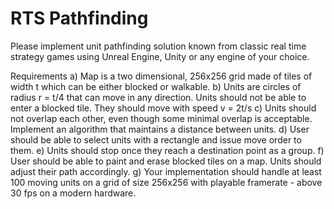 # RTS Pathfinding

Please implement unit pathfinding solution known from classic real time strategy games using Unreal Engine,
Unity or any engine of your choice.

Requirements
a) Map is a two dimensional, 256x256 grid made of tiles of width t which can be either blocked or walkable.
b) Units are circles of radius r = t/4 that can move in any direction. Units should not be able to enter a blocked tile. They should move with speed v = 2t/s
c) Units should not overlap each other, even though some minimal overlap is acceptable. Implement an algorithm that maintains a distance between units.
d) User should be able to select units with a rectangle and issue move order to them.
e) Units should stop once they reach a destination point as a group.
f) User should be able to paint and erase blocked tiles on a map. Units should adjust their path accordingly.
g) Your implementation should handle at least 100 moving units on a grid of size 256x256 with playable framerate - above 30 fps on a modern hardware.
